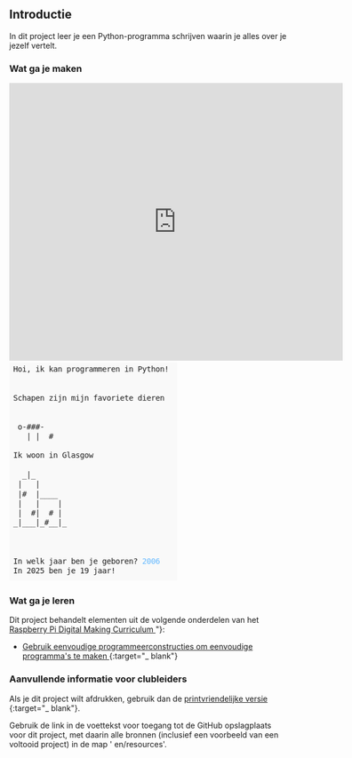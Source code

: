 ## Introductie

In dit project leer je een Python-programma schrijven waarin je alles over je jezelf vertelt.

### Wat ga je maken

<div class="trinket">
  <iframe src="https://trinket.io/embed/python/a1f663ae0d?outputOnly=true&start=result" width="600" height="500" frameborder="0" marginwidth="0" marginheight="0" allowfullscreen>
  </iframe>
  <img src="images/me-final.png">
</div>

### Wat ga je leren

Dit project behandelt elementen uit de volgende onderdelen van het [ Raspberry Pi Digital Making Curriculum ](http://rpf.io/curriculum)"}:

+ [ Gebruik eenvoudige programmeerconstructies om eenvoudige programma's te maken ](https://www.raspberrypi.org/curriculum/programming/creator) {:target="_ blank"}

### Aanvullende informatie voor clubleiders

Als je dit project wilt afdrukken, gebruik dan de [ printvriendelijke versie ](https://projects.raspberrypi.org/en/projects/about-me/print) {:target="_ blank"}.

Gebruik de link in de voettekst voor toegang tot de GitHub opslagplaats voor dit project, met daarin alle bronnen (inclusief een voorbeeld van een voltooid project) in de map ' en/resources'.